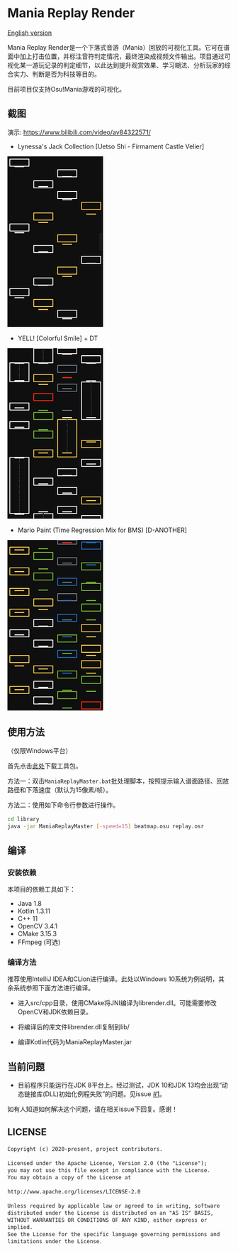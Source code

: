 # Mania Replay Render

[English version](README_EN.md)

Mania Replay Render是一个下落式音游（Mania）回放的可视化工具。它可在谱面中加上打击位置，并标注音符判定情况，最终渲染成视频文件输出。项目通过可视化某一游玩记录的判定细节，以此达到提升观赏效果、学习糊法、分析玩家的综合实力、判断是否为科技等目的。

目前项目仅支持Osu!Mania游戏的可视化。

## 截图

演示: https://www.bilibili.com/video/av84322571/

- Lynessa's Jack Collection [Uetso Shi - Firmament Castle Velier]

![](https://github.com/Keytoyze/Mania-Replay-Master/blob/master/screenshot/image3.png?raw=true)

- YELL! [Colorful Smile] + DT

![](https://github.com/Keytoyze/Mania-Replay-Master/blob/master/screenshot/image1.png?raw=true)

- Mario Paint (Time Regression Mix for BMS) [D-ANOTHER]

![](https://github.com/Keytoyze/Mania-Replay-Master/blob/master/screenshot/image2.png?raw=true)


## 使用方法

（仅限Windows平台）

首先点击[此处](https://github.com/Keytoyze/Mania-Replay-Master/releases/download/v1.1/ManiaReplayMaster.v1.1.zip)下载工具包。

方法一：双击`ManiaReplayMaster.bat`批处理脚本，按照提示输入谱面路径、回放路径和下落速度（默认为15像素/帧）。

方法二：使用如下命令行参数进行操作。
```bash
cd library
java -jar ManiaReplayMaster [-speed=15] beatmap.osu replay.osr
```

## 编译

### 安装依赖

本项目的依赖工具如下：

- Java 1.8
- Kotlin 1.3.11
- C++ 11
- OpenCV 3.4.1
- CMake 3.15.3
- FFmpeg (可选)

### 编译方法

推荐使用IntelliJ IDEA和CLion进行编译。此处以Windows 10系统为例说明，其余系统参照下面方法进行编译。

- 进入src/cpp目录，使用CMake将JNI编译为librender.dll。可能需要修改OpenCV和JDK依赖目录。

- 将编译后的库文件librender.dll复制到lib/

- 编译Kotlin代码为ManiaReplayMaster.jar

## 当前问题

- 目前程序只能运行在JDK 8平台上。经过测试，JDK 10和JDK 13均会出现“动态链接库(DLL)初始化例程失败”的问题。见issue [#1](https://github.com/Keytoyze/Mania-Replay-Master/issues/1)。

如有人知道如何解决这个问题，请在相关issue下回复。感谢！

## LICENSE

```
Copyright (c) 2020-present, project contributors.

Licensed under the Apache License, Version 2.0 (the "License");
you may not use this file except in compliance with the License.
You may obtain a copy of the License at

http://www.apache.org/licenses/LICENSE-2.0

Unless required by applicable law or agreed to in writing, software
distributed under the License is distributed on an "AS IS" BASIS,
WITHOUT WARRANTIES OR CONDITIONS OF ANY KIND, either express or implied.
See the License for the specific language governing permissions and
limitations under the License.
```